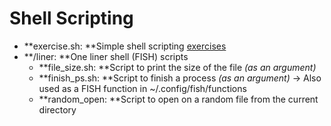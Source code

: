 # Shell Scripting

* **exercise.sh: **Simple shell scripting [exercises](https://medium.com/@sankad_19852/shell-scripting-exercises-5eb7220c2252)
* **/liner: **One liner shell (FISH) scripts
    * **file_size.sh: **Script to print the size of the file _(as an argument)_
    * **finish_ps.sh: **Script to finish a process _(as an argument)_ -> Also used as a FISH function in ~/.config/fish/functions
    * **random_open: **Script to open on a random file from the current directory
